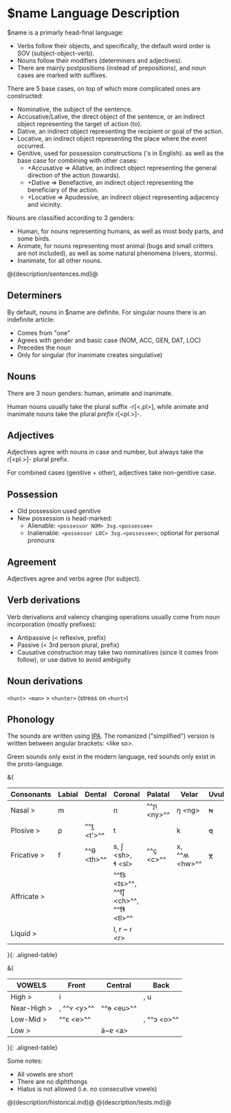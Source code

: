 # $name Language Description

$name is a primarly head-final language:

- Verbs follow their objects,
and specifically, the default word order is SOV (subject-object-verb).
- Nouns follow their modifiers (determiners and adjectives).
- There are mainly postpositions (instead of prepositions),
and noun cases are marked with suffixes.

There are 5 base cases, 
on top of which more complicated ones are constructed:

- Nominative, the subject of the sentence.
- Accusative/Lative, the direct object of the sentence, 
    or an indirect object representing the target of action (to).
- Dative, an indirect object
    representing the recipient or goal of the action.
- Locative, an indirect object
    representing the place where the event occurred.
- Genitive, used for possession constructions ('s in English).
    as well as the base case for combining with other cases:
    - +Accusative => Allative, an indirect object
    representing the general direction of the action (towards).
    - +Dative => Benefactive, an indirect object
    representing the beneficiary of the action.
    - +Locative => Apudessive, an indirect object
    representing adjacency and vicinity.

Nouns are classified according to 3 genders:

- Human, for nouns representing humans, 
    as well as most body parts,
    and some birds.
- Animate, for nouns representing most animal 
    (bugs and small critters are not included), 
    as well as some natural phenomena (rivers, storms).
- Inanimate, for all other nouns.

@{description/sentences.md}@

## Determiners

By default, nouns in $name are definite.
For singular nouns there is an indefinite article:

- Comes from "one"
- Agrees with gender and basic case (NOM, ACC, GEN, DAT, LOC)
- Precedes the noun
- Only for singular (for inanimate creates singulative)

## Nouns

There are 3 noun genders: human, animate and inanimate.

Human nouns usually take the plural suffix -r[<.pl>],
while animate and inanimate nouns take the plural *prefix* r[<pl.>]-.

## Adjectives

Adjectives agree with nouns in case and number,
but always take the r[<pl.>]- plural prefix.

For combined cases (genitive + other), 
adjectives take non-genitive case.

## Possession

- Old possession used genitive
- New possession is head-marked:
    - Alienable: `<possessor NOM> 3sg.<possessee>`
    - Inalienable: `<possessor LOC> 3sg.<possessee>`; 
    optional for personal pronouns


## Agreement

Adjectives agree and verbs agree (for subject).


## Verb derivations

Verb derivations and valency changing operations
usually come from noun incorporation (mostly prefixes):

- Antipassive (< reflexive, prefix)
- Passive (< 3rd person plural, prefix)
- Causative construction may take two nominatives (since it comes from follow),
or use dative to avoid ambiguity

## Noun derivations

`<hunt> <man>` > `<hunter>` (stress on `<hunt>`)

## Phonology

The sounds are written using 
[IPA](https://www.ipachart.com/).
The romanized ("simplified") version 
is written between angular brackets: \<like so\>.

Green sounds only exist in the modern language,
red sounds only exist in the proto-language.

&{

| Consonants  | Labial | Dental       | Coronal                                                   | Palatal      | Velar                  | Uvular | Glottal |
| ----------- | ------ | ------------ | --------------------------------------------------------- | ------------ | ---------------------- | ------ | ------- |
| Nasal     > | m      |              | n                                                         | ^^ɲ \<ny\>^^ | ŋ \<ng\>               | ~~ɴ~~  |         |
| Plosive   > | p      | ^^t̪ \<t'\>^^ | t                                                         |              | k                      | ~~q~~  | ~~ʔ~~   |
| Fricative > | f      | ^^θ \<th\>^^ | s, ʃ \<sh\>, <br /> ɬ \<sl\>                              | ^^ç \<c\>^^  | x, <br /> ^^ʍ \<hw\>^^ | ~~χ~~  | h       |
| Affricate > |        |              | ^^t͡s \<ts\>^^, <br /> ^^t͡ʃ \<ch\>^^, <br /> ^^t͡ɬ \<tl\>^^ |              |                        |        |         |
| Liquid    > |        |              | l, r \~ ɾ \<r\>                                           |              |                        |        |         |

}{: .aligned-table}

&{

| VOWELS       | Front         | Central      | Back          |
| ------------ | ------------- | ------------ | ------------- |
| High >       | i             |              | , u           |
| Near-High  > | , ^^ʏ \<y\>^^ | ^^ɘ \<eu\>^^ |               |
| Low-Mid   >  | ^^ɛ \<e\>^^   |              | , ^^ɔ \<o\>^^ |
| Low  >       |               | ä~ɐ \<a\>    |               |

}{: .aligned-table}

Some notes:

- All vowels are short
- There are no diphthongs
- Hiatus is not allowed (i.e. no consecutive vowels)

@{description/historical.md}@
@{description/tests.md}@


